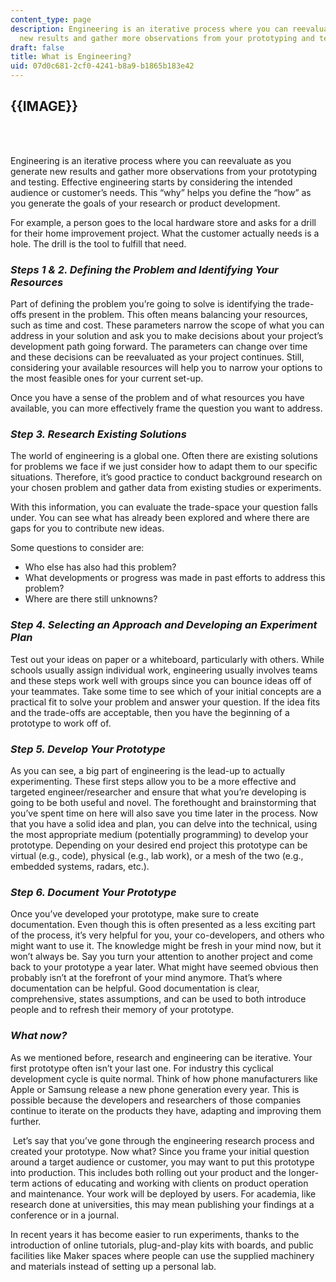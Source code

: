 ```yaml
---
content_type: page
description: Engineering is an iterative process where you can reevaluate as you generate
  new results and gather more observations from your prototyping and testing.
draft: false
title: What is Engineering?
uid: 07d0c681-2cf0-4241-b8a9-b1865b183e42
---
```

## {{IMAGE}}

   
 

Engineering is an iterative process where you can reevaluate as you generate new results and gather more observations from your prototyping and testing. Effective engineering starts by considering the intended audience or customer’s needs. This “why” helps you define the “how” as you generate the goals of your research or product development.  

For example, a person goes to the local hardware store and asks for a drill for their home improvement project. What the customer actually needs is a hole. The drill is the tool to fulfill that need. 

### ***Steps 1 & 2. Defining the Problem and Identifying Your Resources***

Part of defining the problem you’re going to solve is identifying the trade-offs present in the problem. This often means balancing your resources, such as time and cost. These parameters narrow the scope of what you can address in your solution and ask you to make decisions about your project’s development path going forward. The parameters can change over time and these decisions can be reevaluated as your project continues. Still, considering your available resources will help you to narrow your options to the most feasible ones for your current set-up. 

Once you have a sense of the problem and of what resources you have available, you can more effectively frame the question you want to address.

### ***Step 3. Research Existing Solutions***

The world of engineering is a global one. Often there are existing solutions for problems we face if we just consider how to adapt them to our specific situations. Therefore, it’s good practice to conduct background research on your chosen problem and gather data from existing studies or experiments. 

With this information, you can evaluate the trade-space your question falls under. You can see what has already been explored and where there are gaps for you to contribute new ideas. 

Some questions to consider are: 

- Who else has also had this problem? 
- What developments or progress was made in past efforts to address this problem? 
- Where are there still unknowns?

### ***Step 4. Selecting an Approach and Developing an Experiment Plan***

Test out your ideas on paper or a whiteboard, particularly with others. While schools usually assign individual work, engineering usually involves teams and these steps work well with groups since you can bounce ideas off of your teammates. Take some time to see which of your initial concepts are a practical fit to solve your problem and answer your question. If the idea fits and the trade-offs are acceptable, then you have the beginning of a prototype to work off of. 

### ***Step 5. Develop Your Prototype*** 

As you can see, a big part of engineering is the lead-up to actually experimenting. These first steps allow you to be a more effective and targeted engineer/researcher and ensure that what you’re developing is going to be both useful and novel. The forethought and brainstorming that you’ve spent time on here will also save you time later in the process. Now that you have a solid idea and plan, you can delve into the technical, using the most appropriate medium (potentially programming) to develop your prototype. Depending on your desired end project this prototype can be virtual (e.g., code), physical (e.g., lab work), or a mesh of the two (e.g., embedded systems, radars, etc.).

### ***Step 6. Document Your Prototype*** 

Once you’ve developed your prototype, make sure to create documentation. Even though this is often presented as a less exciting part of the process, it’s very helpful for you, your co-developers, and others who might want to use it. The knowledge might be fresh in your mind now, but it won’t always be. Say you turn your attention to another project and come back to your prototype a year later. What might have seemed obvious then probably isn’t at the forefront of your mind anymore. That’s where documentation can be helpful. Good documentation is clear, comprehensive, states assumptions, and can be used to both introduce people and to refresh their memory of your prototype.

### ***What now?***

As we mentioned before, research and engineering can be iterative. Your first prototype often isn’t your last one. For industry this cyclical development cycle is quite normal. Think of how phone manufacturers like Apple or Samsung release a new phone generation every year. This is possible because the developers and researchers of those companies continue to iterate on the products they have, adapting and improving them further. 

 Let’s say that you’ve gone through the engineering research process and created your prototype. Now what? Since you frame your initial question around a target audience or customer, you may want to put this prototype into production. This includes both rolling out your product and the longer-term actions of educating and working with clients on product operation and maintenance. Your work will be deployed by users. For academia, like research done at universities, this may mean publishing your findings at a conference or in a journal. 

In recent years it has become easier to run experiments, thanks to the introduction of online tutorials, plug-and-play kits with boards, and public facilities like Maker spaces where people can use the supplied machinery and materials instead of setting up a personal lab.